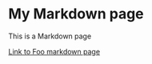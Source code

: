# My Markdown page

This is a Markdown page

[Link to Foo markdown page](./foo/foo-markdown-page.md)

